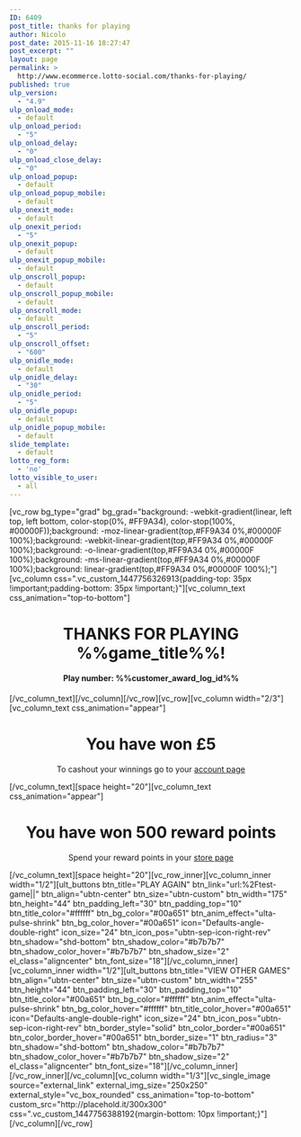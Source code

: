 ```yaml
---
ID: 6409
post_title: thanks for playing
author: Nicolo
post_date: 2015-11-16 18:27:47
post_excerpt: ""
layout: page
permalink: >
  http://www.ecommerce.lotto-social.com/thanks-for-playing/
published: true
ulp_version:
  - "4.9"
ulp_onload_mode:
  - default
ulp_onload_period:
  - "5"
ulp_onload_delay:
  - "0"
ulp_onload_close_delay:
  - "0"
ulp_onload_popup:
  - default
ulp_onload_popup_mobile:
  - default
ulp_onexit_mode:
  - default
ulp_onexit_period:
  - "5"
ulp_onexit_popup:
  - default
ulp_onexit_popup_mobile:
  - default
ulp_onscroll_popup:
  - default
ulp_onscroll_popup_mobile:
  - default
ulp_onscroll_mode:
  - default
ulp_onscroll_period:
  - "5"
ulp_onscroll_offset:
  - "600"
ulp_onidle_mode:
  - default
ulp_onidle_delay:
  - "30"
ulp_onidle_period:
  - "5"
ulp_onidle_popup:
  - default
ulp_onidle_popup_mobile:
  - default
slide_template:
  - default
lotto_reg_form:
  - 'no'
lotto_visible_to_user:
  - all
---
```

[vc_row bg_type="grad" bg_grad="background: -webkit-gradient(linear, left top, left bottom, color-stop(0%, #FF9A34), color-stop(100%, #00000F));background: -moz-linear-gradient(top,#FF9A34 0%,#00000F 100%);background: -webkit-linear-gradient(top,#FF9A34 0%,#00000F 100%);background: -o-linear-gradient(top,#FF9A34 0%,#00000F 100%);background: -ms-linear-gradient(top,#FF9A34 0%,#00000F 100%);background: linear-gradient(top,#FF9A34 0%,#00000F 100%);"][vc_column css=".vc_custom_1447756326913{padding-top: 35px !important;padding-bottom: 35px !important;}"][vc_column_text css_animation="top-to-bottom"]
<h1 class="game_title" style="text-align: center;"><strong>THANKS FOR PLAYING </strong>%%game_title%%<strong>!</strong></h1>
<h4 class="game_desc" style="text-align: center;">Play number: %%customer_award_log_id%%</h4>
[/vc_column_text][/vc_column][/vc_row][vc_row][vc_column width="2/3"][vc_column_text css_animation="appear"]
<h1 class="game_result" style="text-align: center;">You have won <span class="win_cash">£5</span></h1>
<p id="accpagetext" style="text-align: center;">To cashout your winnings go to your <a href="/membersarea-account">account page</a></p>
[/vc_column_text][space height="20"][vc_column_text css_animation="appear"]
<h1 class="game_result" style="text-align: center;">You have won <span class="win_rwp">500 reward points</span></h1>
<p style="text-align: center;">Spend your reward points in your <a href="/shop">store page</a></p>
[/vc_column_text][space height="20"][vc_row_inner][vc_column_inner width="1/2"][ult_buttons btn_title="PLAY AGAIN" btn_link="url:%2Ftest-game||" btn_align="ubtn-center" btn_size="ubtn-custom" btn_width="175" btn_height="44" btn_padding_left="30" btn_padding_top="10" btn_title_color="#ffffff" btn_bg_color="#00a651" btn_anim_effect="ulta-pulse-shrink" btn_bg_color_hover="#00a651" icon="Defaults-angle-double-right" icon_size="24" btn_icon_pos="ubtn-sep-icon-right-rev" btn_shadow="shd-bottom" btn_shadow_color="#b7b7b7" btn_shadow_color_hover="#b7b7b7" btn_shadow_size="2" el_class="aligncenter" btn_font_size="18"][/vc_column_inner][vc_column_inner width="1/2"][ult_buttons btn_title="VIEW OTHER GAMES" btn_align="ubtn-center" btn_size="ubtn-custom" btn_width="255" btn_height="44" btn_padding_left="30" btn_padding_top="10" btn_title_color="#00a651" btn_bg_color="#ffffff" btn_anim_effect="ulta-pulse-shrink" btn_bg_color_hover="#ffffff" btn_title_color_hover="#00a651" icon="Defaults-angle-double-right" icon_size="24" btn_icon_pos="ubtn-sep-icon-right-rev" btn_border_style="solid" btn_color_border="#00a651" btn_color_border_hover="#00a651" btn_border_size="1" btn_radius="3" btn_shadow="shd-bottom" btn_shadow_color="#b7b7b7" btn_shadow_color_hover="#b7b7b7" btn_shadow_size="2" el_class="aligncenter" btn_font_size="18"][/vc_column_inner][/vc_row_inner][/vc_column][vc_column width="1/3"][vc_single_image source="external_link" external_img_size="250x250" external_style="vc_box_rounded" css_animation="top-to-bottom" custom_src="http://placehold.it/300x300" css=".vc_custom_1447756388192{margin-bottom: 10px !important;}"][/vc_column][/vc_row]